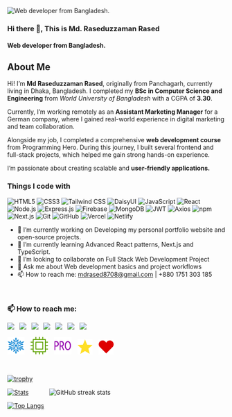 ![Web developer from Bangladesh.](https://media.licdn.com/dms/image/v2/D5616AQHI58vbYX4XCg/profile-displaybackgroundimage-shrink_350_1400/B56ZiGpZV8HcAc-/0/1754605656783?e=1757548800&v=beta&t=4V3HRyxUpnwe2mHPn4p0bdn1ZFKvc3HUaaFwpKICtIc)

### Hi there 👋, This is Md. Raseduzzaman Rased
#### Web developer from Bangladesh.

## About Me

Hi! I’m **Md Raseduzzaman Rased**, originally from Panchagarh, currently living in Dhaka, Bangladesh. I completed my **BSc in Computer Science and Engineering** from *World University of Bangladesh* with a CGPA of **3.30**.

Currently, I’m working remotely as an **Assistant Marketing Manager** for a German company, where I gained real-world experience in digital marketing and team collaboration.  

Alongside my job, I completed a comprehensive **web development course** from Programming Hero. During this journey, I built several frontend and full-stack projects, which helped me gain strong hands-on experience.

I’m passionate about creating scalable and **user-friendly applications.**

<h3>Things I code with</h3>
<p>
 <img alt="HTML5" src="https://img.shields.io/badge/-HTML5-E34F26?style=flat-square&logo=html5&logoColor=white" />
<img alt="CSS3" src="https://img.shields.io/badge/-CSS3-1572B6?style=flat-square&logo=css3&logoColor=white" />
<img alt="Tailwind CSS" src="https://img.shields.io/badge/-Tailwind_CSS-06B6D4?style=flat-square&logo=tailwind-css&logoColor=white" />
 <img alt="DaisyUI" src="https://img.shields.io/badge/-DaisyUI-65E3A4?style=flat-square&logo=daisyui&logoColor=white" />
<img alt="JavaScript" src="https://img.shields.io/badge/-JavaScript-F7DF1E?style=flat-square&logo=javascript&logoColor=black" />
<img alt="React" src="https://img.shields.io/badge/-React-61DAFB?style=flat-square&logo=react&logoColor=black" />
<img alt="Node.js" src="https://img.shields.io/badge/-Node.js-339933?style=flat-square&logo=node.js&logoColor=white" />
<img alt="Express.js" src="https://img.shields.io/badge/-Express.js-000000?style=flat-square&logo=express&logoColor=white" />
<img alt="Firebase" src="https://img.shields.io/badge/-Firebase-FFCA28?style=flat-square&logo=firebase&logoColor=black" />
<img alt="MongoDB" src="https://img.shields.io/badge/-MongoDB-47A248?style=flat-square&logo=mongodb&logoColor=white" />
 <img alt="JWT" src="https://img.shields.io/badge/-JWT-000000?style=flat-square&logo=jsonwebtokens&logoColor=white" />
 <img alt="Axios" src="https://img.shields.io/badge/-Axios-5A29E4?style=flat-square&logo=axios&logoColor=white" />
<img alt="npm" src="https://img.shields.io/badge/-npm-CB3837?style=flat-square&logo=npm&logoColor=white" />
 <img alt="Next.js" src="https://img.shields.io/badge/-Next.js-000000?style=flat-square&logo=nextdotjs&logoColor=white" />
<img alt="Git" src="https://img.shields.io/badge/-Git-F05032?style=flat-square&logo=git&logoColor=white" />
<img alt="GitHub" src="https://img.shields.io/badge/-GitHub-181717?style=flat-square&logo=github&logoColor=white" />
<img alt="Vercel" src="https://img.shields.io/badge/-Vercel-000000?style=flat-square&logo=vercel&logoColor=white" />
<img alt="Netlify" src="https://img.shields.io/badge/-Netlify-00C7B7?style=flat-square&logo=netlify&logoColor=white" /
 <img alt="Figma" src="https://img.shields.io/badge/-Figma-F24E1E?style=flat-square&logo=figma&logoColor=white" />
</p>

- 🔭 I’m currently working on Developing my personal portfolio website and open-source projects. 
- 🌱 I’m currently learning Advanced React patterns, Next.js and TypeScript. 
- 👯 I’m looking to collaborate on Full Stack Web Development Project 
- 💬 Ask me about Web development basics and project workflows 
- 📫 How to reach me: mdrased8708@gmail.com | +880 1751 303 185

<br>
<h3> 📫 How to reach me:</h3>

[<img src="https://github.githubassets.com/images/modules/logos_page/GitHub-Mark.png" width="3.5%"/>](https://github.com/raseduzzaman-rased) &nbsp; 
[<img src="https://img.icons8.com/color/48/000000/linkedin.png" width="3.5%"/>](https://www.linkedin.com/in/raseduzzaman-rased) &nbsp; 
[<img src="https://img.icons8.com/fluent/48/000000/facebook-new.png" width="3.5%"/>](https://www.facebook.com/mdraseduzzaman.rased0) &nbsp; 
[<img src="https://img.icons8.com/color/48/000000/twitter.png" width="3.5%"/>](https://twitter.com/freelancerrased) &nbsp; 
[<img src="https://img.icons8.com/color/48/000000/youtube-play.png" width="3.5%"/>](https://youtube.com/freelancerrased) &nbsp; 
[<img src="https://img.icons8.com/color/48/000000/domain.png" width="3.5%"/>](https://freelancerrased.com) &nbsp; 
[<img src="https://img.icons8.com/fluent/48/000000/gmail.png" width="3.5%"/>](mailto:mdrased8708@gmail.com)


<a href='https://archiveprogram.github.com/'><img src='https://raw.githubusercontent.com/acervenky/animated-github-badges/master/assets/acbadge.gif' width='40' height='40'></a> <a href='https://docs.github.com/en/developers'><img src='https://raw.githubusercontent.com/acervenky/animated-github-badges/master/assets/devbadge.gif' width='40' height='40'></a> <a href='https://github.com/pricing'><img src='https://raw.githubusercontent.com/acervenky/animated-github-badges/master/assets/pro.gif' width='40' height='40'></a> <a href='https://stars.github.com/'><img src='https://raw.githubusercontent.com/acervenky/animated-github-badges/master/assets/starbadge.gif' width='35' height='35'></a> <a href='https://docs.github.com/en/github/supporting-the-open-source-community-with-github-sponsors'><img src='https://raw.githubusercontent.com/acervenky/animated-github-badges/master/assets/sponsorbadge.gif' width='35' height='35'></a> 

<br>

[![trophy](https://github-profile-trophy.vercel.app/?username=raseduzzaman-rased&theme=dracula&no-frame=false&no-bg=false&margin-w=4)](https://github.com/ryo-ma/github-profile-trophy)

[![Stats](https://github-readme-stats.vercel.app/api?username=raseduzzaman-rased&show_icons=true&theme=radical)](https://github-readme-stats.vercel.app/api?username=raseduzzaman-rased&show_icons=true&theme=radical)
&nbsp;&nbsp;&nbsp;&nbsp;&nbsp;&nbsp;&nbsp;&nbsp;&nbsp;&nbsp;
![GitHub streak stats](https://streak-stats.demolab.com/?user=raseduzzaman-rased&theme=dark)


[![Top Langs](https://github-readme-stats.vercel.app/api/top-langs/?username=raseduzzaman-rased&layout=pie&theme=radical)](https://github.com/anuraghazra/github-readme-stats)

